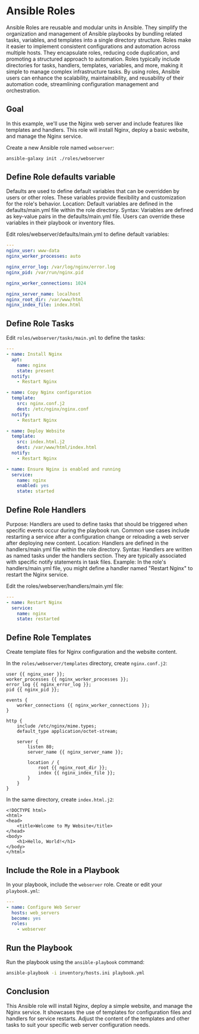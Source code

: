 # Ansible Roles

Ansible Roles are reusable and modular units in Ansible. They simplify the organization and management of Ansible playbooks by bundling related tasks, variables, and templates into a single directory structure. Roles make it easier to implement consistent configurations and automation across multiple hosts. They encapsulate roles, reducing code duplication, and promoting a structured approach to automation. Roles typically include directories for tasks, handlers, templates, variables, and more, making it simple to manage complex infrastructure tasks. By using roles, Ansible users can enhance the scalability, maintainability, and reusability of their automation code, streamlining configuration management and orchestration.

## Goal

In this example, we'll use the Nginx web server and include features like templates and handlers. This role will install Nginx, deploy a basic website, and manage the Nginx service.

Create a new Ansible role named `webserver`:

```bash
ansible-galaxy init ./roles/webserver
```

## **Define Role defaults variable**

Defaults are used to define default variables that can be overridden by users or other roles. These variables provide flexibility and customization for the role's behavior.
Location: Default variables are defined in the defaults/main.yml file within the role directory.
Syntax: Variables are defined as key-value pairs in the defaults/main.yml file. Users can override these variables in their playbook or inventory files.

Edit roles/webserver/defaults/main.yml to define default variables:

```yaml
---
nginx_user: www-data
nginx_worker_processes: auto

nginx_error_log: /var/log/nginx/error.log
nginx_pid: /var/run/nginx.pid

nginx_worker_connections: 1024

nginx_server_name: localhost
nginx_root_dir: /var/www/html
nginx_index_file: index.html

```

## **Define Role Tasks**

Edit `roles/webserver/tasks/main.yml` to define the tasks:

```yaml
---
- name: Install Nginx
  apt:
    name: nginx
    state: present
  notify:
    - Restart Nginx

- name: Copy Nginx configuration
  template:
    src: nginx.conf.j2
    dest: /etc/nginx/nginx.conf
  notify:
    - Restart Nginx

- name: Deploy Website
  template:
    src: index.html.j2
    dest: /var/www/html/index.html
  notify:
    - Restart Nginx

- name: Ensure Nginx is enabled and running
  service:
    name: nginx
    enabled: yes
    state: started
```

## **Define Role Handlers**

Purpose: Handlers are used to define tasks that should be triggered when specific events occur during the playbook run. Common use cases include restarting a service after a configuration change or reloading a web server after deploying new content.
Location: Handlers are defined in the handlers/main.yml file within the role directory.
Syntax: Handlers are written as named tasks under the handlers section. They are typically associated with specific notify statements in task files.
Example: In the role's handlers/main.yml file, you might define a handler named "Restart Nginx" to restart the Nginx service.

Edit the roles/webserver/handlers/main.yml file:

```yaml
---
- name: Restart Nginx
  service:
    name: nginx
    state: restarted

```

## **Define Role Templates**

Create template files for Nginx configuration and the website content.

In the `roles/webserver/templates` directory, create `nginx.conf.j2`:

```jinja2
user {{ nginx_user }};
worker_processes {{ nginx_worker_processes }};
error_log {{ nginx_error_log }};
pid {{ nginx_pid }};

events {
    worker_connections {{ nginx_worker_connections }};
}

http {
    include /etc/nginx/mime.types;
    default_type application/octet-stream;

    server {
        listen 80;
        server_name {{ nginx_server_name }};

        location / {
            root {{ nginx_root_dir }};
            index {{ nginx_index_file }};
        }
    }
}
```

In the same directory, create `index.html.j2`:

```jinja2
<!DOCTYPE html>
<html>
<head>
    <title>Welcome to My Website</title>
</head>
<body>
    <h1>Hello, World!</h1>
</body>
</html>
```

## **Include the Role in a Playbook**

In your playbook, include the `webserver` role. Create or edit your `playbook.yml`:

```yaml
---
- name: Configure Web Server
  hosts: web_servers
  become: yes
  roles:
    - webserver
```

## **Run the Playbook**

Run the playbook using the `ansible-playbook` command:

```bash
ansible-playbook -i inventory/hosts.ini playbook.yml
```

## Conclusion

This Ansible role will install Nginx, deploy a simple website, and manage the Nginx service. It showcases the use of templates for configuration files and handlers for service restarts. Adjust the content of the templates and other tasks to suit your specific web server configuration needs.